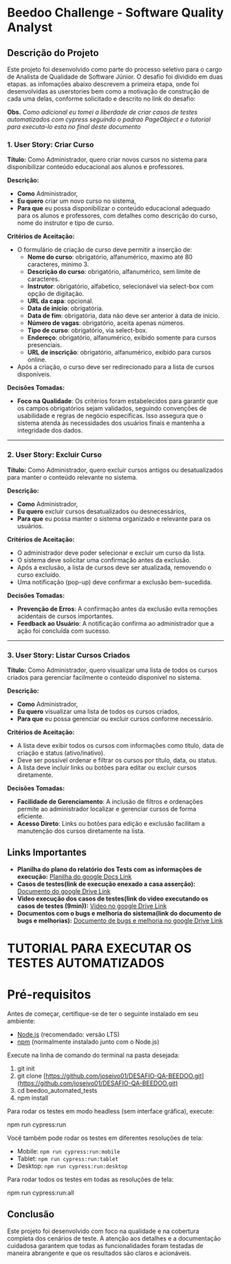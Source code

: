 # Beedoo Challenge - Software Quality Analyst

## Descrição do Projeto

Este projeto foi desenvolvido como parte do processo seletivo para o cargo de Analista de Qualidade de Software Júnior. O desafio foi dividido em duas etapas.
as infomações abaixo descrevem a primeira etapa, onde foi desenvolvidas as userstories bem como a motivação de construção de cada uma delas, conforme solicitado e descrito no link do desafio:

**Obs.** _Como adicional eu tomei a liberdade de criar casos de testes automatizados com cypress seguindo o padrao PageObject e o tutorial para executa-lo esta no final deste documento_

### 1. User Story: Criar Curso

**Título:** Como Administrador, quero criar novos cursos no sistema para disponibilizar conteúdo educacional aos alunos e professores.

**Descrição:**

- **Como** Administrador,
- **Eu quero** criar um novo curso no sistema,
- **Para que** eu possa disponibilizar o conteúdo educacional adequado para os alunos e professores, com detalhes como descrição do curso, nome do instrutor e tipo de curso.

**Critérios de Aceitação:**

- O formulário de criação de curso deve permitir a inserção de:
  - **Nome do curso**: obrigatório, alfanumérico, maximo até 80 caracteres, minimo 3.
  - **Descrição do curso**: obrigatório, alfanumérico, sem limite de caracteres.
  - **Instrutor**: obrigatório, alfabetico, selecionável via select-box com opção de digitação.
  - **URL da capa**: opcional.
  - **Data de início**: obrigatória.
  - **Data de fim**: obrigatória, data não deve ser anterior à data de início.
  - **Número de vagas**: obrigatório, aceita apenas números.
  - **Tipo de curso**: obrigatório, via select-box.
  - **Endereço**: obrigatório, alfanumérico, exibido somente para cursos presenciais.
  - **URL de inscrição**: obrigatório, alfanumérico, exibido para cursos online.
- Após a criação, o curso deve ser redirecionado para a lista de cursos disponíveis.

**Decisões Tomadas:**

- **Foco na Qualidade**: Os critérios foram estabelecidos para garantir que os campos obrigatórios sejam validados, seguindo convenções de usabilidade e regras de negócio específicas. Isso assegura que o sistema atenda às necessidades dos usuários finais e mantenha a integridade dos dados.

---

### 2. User Story: Excluir Curso

**Título:** Como Administrador, quero excluir cursos antigos ou desatualizados para manter o conteúdo relevante no sistema.

**Descrição:**

- **Como** Administrador,
- **Eu quero** excluir cursos desatualizados ou desnecessários,
- **Para que** eu possa manter o sistema organizado e relevante para os usuários.

**Critérios de Aceitação:**

- O administrador deve poder selecionar e excluir um curso da lista.
- O sistema deve solicitar uma confirmação antes da exclusão.
- Após a exclusão, a lista de cursos deve ser atualizada, removendo o curso excluído.
- Uma notificação (pop-up) deve confirmar a exclusão bem-sucedida.

**Decisões Tomadas:**

- **Prevenção de Erros**: A confirmação antes da exclusão evita remoções acidentais de cursos importantes.
- **Feedback ao Usuário**: A notificação confirma ao administrador que a ação foi concluída com sucesso.

---

### 3. User Story: Listar Cursos Criados

**Título:** Como Administrador, quero visualizar uma lista de todos os cursos criados para gerenciar facilmente o conteúdo disponível no sistema.

**Descrição:**

- **Como** Administrador,
- **Eu quero** visualizar uma lista de todos os cursos criados,
- **Para que** eu possa gerenciar ou excluir cursos conforme necessário.

**Critérios de Aceitação:**

- A lista deve exibir todos os cursos com informações como título, data de criação e status (ativo/inativo).
- Deve ser possível ordenar e filtrar os cursos por título, data, ou status.
- A lista deve incluir links ou botões para editar ou excluir cursos diretamente.

**Decisões Tomadas:**

- **Facilidade de Gerenciamento**: A inclusão de filtros e ordenações permite ao administrador localizar e gerenciar cursos de forma eficiente.
- **Acesso Direto**: Links ou botões para edição e exclusão facilitam a manutenção dos cursos diretamente na lista.


## Links Importantes

- **Planilha do plano do relatório dos Tests com as informações de execução:** [Planilha do google Docs Link](https://docs.google.com/spreadsheets/d/1-4aVVDsoIWcUGEztUQKS4h2q4ZRNH1q-b6iCuolKEWk/edit?usp=sharing)
- **Casos de testes(link de execução enexado a casa asserção):** [Documento do google Drive Link](https://docs.google.com/document/d/16QXPkHT-FwD58_MADrThGxlaxc8Fdkc59gDf-cBCGZY/edit?usp=sharing)
- **Video execução dos casos de testes(link do video executando os casos de testes (9min)):** [Video no google Drive Link](https://drive.google.com/file/d/1CMt8AKSV3xl7j_uJ4wRBKQ-q9Zs03npR/view?usp=sharing)
- **Documentos com o bugs e melhoria do sistema(link do documento de bugs e melhorias):** [Documento de bugs e melhoria no google Drive Link](https://docs.google.com/document/d/1cPAa0w9gHX97wyHgMF5MsHn4vHqoT1Bcmih4_LEjqyU/edit?usp=sharing)

# TUTORIAL PARA EXECUTAR OS TESTES AUTOMATIZADOS

# Pré-requisitos

Antes de começar, certifique-se de ter o seguinte instalado em seu ambiente:

- [Node.js](https://nodejs.org/en/download/) (recomendado: versão LTS)
- [npm](https://www.npmjs.com/get-npm) (normalmente instalado junto com o Node.js)

Execute na linha de comando do terminal na pasta desejada:
1. git init
2. git clone [https://github.com/joseivo01/DESAFIO-QA-BEEDOO.git](https://github.com/joseivo01/DESAFIO-QA-BEEDOO.git) 
3. cd beedoo_automated_tests
4. npm install

Para rodar os testes em modo headless (sem interface gráfica), execute:

npm run cypress:run

Você também pode rodar os testes em diferentes resoluções de tela:

- Mobile: `npm run cypress:run:mobile`
- Tablet: `npm run cypress:run:tablet`
- Desktop: `npm run cypress:run:desktop`

Para rodar todos os testes em todas as resoluções de tela:

npm run cypress:run:all
  
## Conclusão

Este projeto foi desenvolvido com foco na qualidade e na cobertura completa dos cenários de teste. A atenção aos detalhes e a documentação cuidadosa garantem que todas as funcionalidades foram testadas de maneira abrangente e que os resultados são claros e acionáveis.
